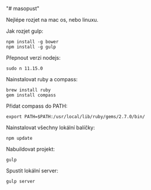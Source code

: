 "# masopust" 

Nejlépe rozjet na mac os, nebo linuxu.

Jak rozjet gulp:
```
npm install -g bower
npm install -g gulp
```

Přepnout verzi nodejs:
```
sudo n 11.15.0
```
Nainstalovat ruby a compass:
```
brew install ruby
gem install compass
```

Přidat compass do PATH:
```
export PATH=$PATH:/usr/local/lib/ruby/gems/2.7.0/bin/
```

Nainstalovat všechny lokální balíčky:
```
npm update
```

Nabuildovat projekt:
```
gulp
```

Spustit lokální server:
```
gulp server
```